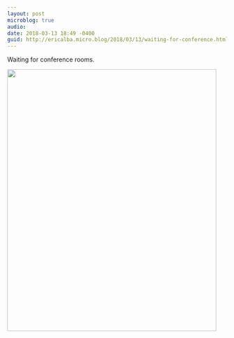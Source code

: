 ```yaml
---
layout: post
microblog: true
audio: 
date: 2018-03-13 18:49 -0400
guid: http://ericalba.micro.blog/2018/03/13/waiting-for-conference.html
---
```

Waiting for conference rooms.

<img src="http://micro.ericalba.com/uploads/2018/9a172d9136.jpg" width="480" height="600" />
